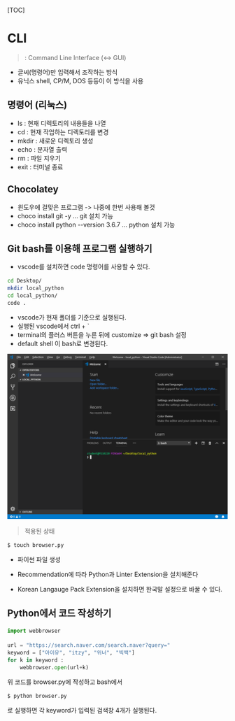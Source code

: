 [TOC]

# CLI

> : Command Line Interface (<-> GUI)

- 글씨(명령어)만 입력해서 조작하는 방식
- 유닉스 shell, CP/M, DOS 등등이 이 방식을 사용



## 명령어 (리눅스)

- ls : 현재 디렉토리의 내용들을 나열
- cd : 현재 작업하는 디렉토리를 변경
- mkdir : 새로운 디렉토리 생성
- echo : 문자열 출력
- rm : 파일 지우기
- exit : 터미널 종료



## Chocolatey

- 윈도우에 걸맞은 프로그램 -> 나중에 한번 사용해 볼것
- choco install git -y ... git 설치 가능
- choco install python --version 3.6.7 ... python 설치 가능



## Git bash를 이용해 프로그램 실행하기

- vscode를 설치하면 code 명령어를 사용할 수 있다.

```bash
cd Desktop/
mkdir local_python
cd local_python/
code .
```

- vscode가 현재 폴더를 기준으로 실행된다.
- 실행된 vscode에서 ctrl + `
- terminal의 플러스 버튼을 누른 뒤에 customize => git bash 설정
- default shell 이 bash로 변경된다.

![1551058110110](assets/1551058110110.png)

> 적용된 상태

```BASH
$ touch browser.py
```

- 파이썬 파일 생성
- Recommendation에 따라 Python과 Linter Extension을 설치해준다

- Korean Langauge Pack Extension을 설치하면 한국말 설정으로 바꿀 수 있다.



## Python에서 코드 작성하기

```python
import webbrowser

url = "https://search.naver.com/search.naver?query="
keyword = ["아이유", "itzy", "위너", "빅백"]
for k in keyword :
    webbrowser.open(url+k)
```

위 코드를 browser.py에 작성하고 bash에서

```bash
$ python browser.py
```

로 실행하면 각 keyword가 입력된 검색창 4개가 실행된다.

